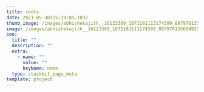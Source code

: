 ```yaml
---
title: roots
date: 2021-05-30T15:39:05.103Z
thumb_image: /images/abhishekajith__16123369_1671181113174589_8979781356049399808_n.jpg
image: /images/abhishekajith__16123369_1671181113174589_8979781356049399808_n.jpg
seo:
  title: ""
  description: ""
  extra:
    - name: ""
      value: ""
      keyName: name
  type: stackbit_page_meta
template: project
---
```


